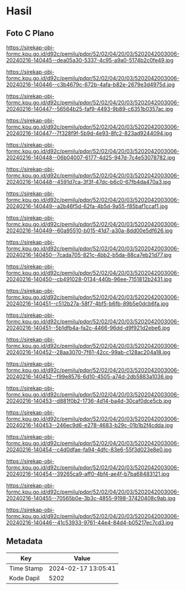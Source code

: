 # Hasil

## Foto C Plano

https://sirekap-obj-formc.kpu.go.id/d92c/pemilu/pdpr/52/02/04/20/03/5202042003006-20240216-140445--dea05a30-5337-4c95-a9a0-5174b2c0fe49.jpg

https://sirekap-obj-formc.kpu.go.id/d92c/pemilu/pdpr/52/02/04/20/03/5202042003006-20240216-140446--c3b4679c-672b-4afa-b82e-2679e3d4975d.jpg

https://sirekap-obj-formc.kpu.go.id/d92c/pemilu/pdpr/52/02/04/20/03/5202042003006-20240216-140447--56564b25-faf9-4493-9b89-c6351b0357ac.jpg

https://sirekap-obj-formc.kpu.go.id/d92c/pemilu/pdpr/52/02/04/20/03/5202042003006-20240216-140447--7f328f9f-5b9d-4e93-8fc2-823ad9244094.jpg

https://sirekap-obj-formc.kpu.go.id/d92c/pemilu/pdpr/52/02/04/20/03/5202042003006-20240216-140448--06b04007-6177-4d25-947d-7c4e53078782.jpg

https://sirekap-obj-formc.kpu.go.id/d92c/pemilu/pdpr/52/02/04/20/03/5202042003006-20240216-140448--4591d7ca-3f3f-47dc-b6c0-67fb4da470a3.jpg

https://sirekap-obj-formc.kpu.go.id/d92c/pemilu/pdpr/52/02/04/20/03/5202042003006-20240216-140449--a2b46f5d-62fa-4b5d-9a55-f85baf1ccaf1.jpg

https://sirekap-obj-formc.kpu.go.id/d92c/pemilu/pdpr/52/02/04/20/03/5202042003006-20240216-140449--60a95510-b015-41d7-a30a-8dd00e5df626.jpg

https://sirekap-obj-formc.kpu.go.id/d92c/pemilu/pdpr/52/02/04/20/03/5202042003006-20240216-140450--7cada705-821c-4bb2-b5da-88ca7eb21d77.jpg

https://sirekap-obj-formc.kpu.go.id/d92c/pemilu/pdpr/52/02/04/20/03/5202042003006-20240216-140450--cb491028-0134-440b-96ee-7151812b2431.jpg

https://sirekap-obj-formc.kpu.go.id/d92c/pemilu/pdpr/52/02/04/20/03/5202042003006-20240216-140451--c512b27a-58f7-4bf5-b6fb-89b5e0dcb6fa.jpg

https://sirekap-obj-formc.kpu.go.id/d92c/pemilu/pdpr/52/02/04/20/03/5202042003006-20240216-140451--5b1dfb4a-fa2c-4466-96dd-d9f921d2ebe6.jpg

https://sirekap-obj-formc.kpu.go.id/d92c/pemilu/pdpr/52/02/04/20/03/5202042003006-20240216-140452--28aa3070-7f61-42cc-99ab-c128ac204a18.jpg

https://sirekap-obj-formc.kpu.go.id/d92c/pemilu/pdpr/52/02/04/20/03/5202042003006-20240216-140452--f99e8576-6d10-4505-a74d-2db5883a1036.jpg

https://sirekap-obj-formc.kpu.go.id/d92c/pemilu/pdpr/52/02/04/20/03/5202042003006-20240216-140453--d881f0b2-1736-4d14-ba4d-30caf0dce5cb.jpg

https://sirekap-obj-formc.kpu.go.id/d92c/pemilu/pdpr/52/02/04/20/03/5202042003006-20240216-140453--246ec9d6-e278-4683-b29c-01b1b2f4cdda.jpg

https://sirekap-obj-formc.kpu.go.id/d92c/pemilu/pdpr/52/02/04/20/03/5202042003006-20240216-140454--c4d0dfae-fa94-4dfc-83e6-55f3d023e8e0.jpg

https://sirekap-obj-formc.kpu.go.id/d92c/pemilu/pdpr/52/02/04/20/03/5202042003006-20240216-140454--39265ca9-aff0-4bf4-ae4f-b7ba68483121.jpg

https://sirekap-obj-formc.kpu.go.id/d92c/pemilu/pdpr/52/02/04/20/03/5202042003006-20240216-140455--70565b0e-3b3c-4855-9198-37420408c9ab.jpg

https://sirekap-obj-formc.kpu.go.id/d92c/pemilu/pdpr/52/02/04/20/03/5202042003006-20240216-140446--41c53933-9761-44e4-84d4-b05217ec7cd3.jpg


## Metadata

| Key        | Value               |
| ---------- | ------------------- |
| Time Stamp | 2024-02-17 13:05:41 |
| Kode Dapil | 5202                |



